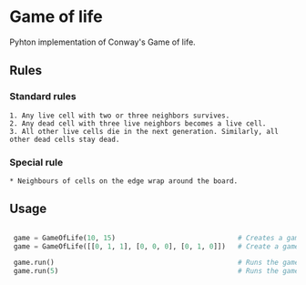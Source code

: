 # Game of life

Pyhton implementation of Conway's Game of life.

## Rules

 ### Standard rules
 ```
1. Any live cell with two or three neighbors survives.
2. Any dead cell with three live neighbors becomes a live cell.
3. All other live cells die in the next generation. Similarly, all other dead cells stay dead.
```
 ### Special rule
 ```
 * Neighbours of cells on the edge wrap around the board.
```

## Usage

```python

 game = GameOfLife(10, 15)                              # Creates a game of life board with width 10 and height 15 (expects integer inputs).
 game = GameOfLife([[0, 1, 1], [0, 0, 0], [0, 1, 0]])   # Create a game of life board from a 2D dimensional list of 1 and 0.

 game.run()                                             # Runs the game of life for one iteration, returns the final state.
 game.run(5)                                            # Runs the game of life for a specified amount of iterations, returns the final state.
```
